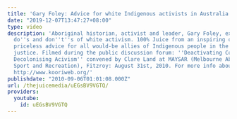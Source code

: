 ```yaml
---
title: 'Gary Foley: Advice for white Indigenous activists in Australia'
date: "2019-12-07T13:47:27+08:00"
type: video
description: 'Aboriginal historian, activist and leader, Gary Foley, explains the
  do''s and don''t''s of white activism. 100% Juice from an inspiring orator, and
  priceless advice for all would-be allies of Indigenous people in the struggle for
  justice. Filmed during the public discussion forum: ''Deactivating Colonialism /
  Decolonising Acivism'' convened by Clare Land at MAYSAR (Melbourne Aboriginal Youth,
  Sport and Recreation), Fitzroy: August 31st, 2010. For more info about Foley, visit:
  http://www.kooriweb.org/'
publishdate: "2010-09-06T01:01:08.000Z"
url: /thejuicemedia/uEGsBV9VGTQ/
providers:
  youtube:
    id: uEGsBV9VGTQ
---
```

